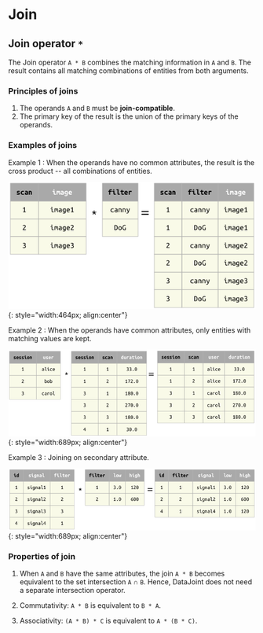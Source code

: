 # Join

## Join operator `*`

The Join operator `A * B` combines the matching information in `A` and `B`.
The result contains all matching combinations of entities from both arguments.

### Principles of joins

1. The operands `A` and `B` must be **join-compatible**.
2. The primary key of the result is the union of the primary keys of the operands.

### Examples of joins

Example 1 : When the operands have no common attributes, the result is the cross
product -- all combinations of entities.

![join-example1](../images/join-example1.png){: style="width:464px; align:center"}

Example 2 : When the operands have common attributes, only entities with matching
values are kept.

![join-example2](../images/join-example2.png){: style="width:689px; align:center"}

Example 3 : Joining on secondary attribute.

![join-example3](../images/join-example3.png){: style="width:689px; align:center"}

### Properties of join

1. When `A` and `B` have the same attributes, the join `A * B` becomes equivalent to
the set intersection `A` ∩ `B`.
   Hence, DataJoint does not need a separate intersection operator.

2. Commutativity: `A * B` is equivalent to `B * A`.

3. Associativity: `(A * B) * C` is equivalent to `A * (B * C)`.
